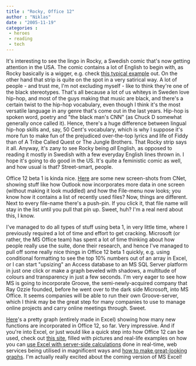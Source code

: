 ```yaml
---
title : "Rocky, Office 12"
author : "Niklas"
date : "2005-11-19"
categories : 
 - heroes
 - reading
 - tech
---
```


It's interesting to see the lingo in Rocky, a Swedish comic that's now getting attention in the USA. The comic contains a lot of English to begin with, as Rocky basically is a wigger, e.g. check [this typical example](http://www.fantagraphics.com/blog/archive/2005_11_01_fantagraphics_archive.html#113209692328970289) out. On the other hand that strip is quite on the spot in a very satirical way. A lot of people - and trust me, I'm not excluding myself - like to think they're one of the black stereotypes. That's all because a lot of us whiteys in Sweden love hip-hop, and most of the guys making that music are black, and there's a certain twist to the hip-hop vocabulary, even though I think it's the most versatile language in any genre that's come out in the last years. Hip-hop is spoken word, poetry and "the black man's CNN" (as Chuck D somewhat generally once called it). Hence, there's a huge difference between lingual hip-hop skills and, say, 50 Cent's vocabulary, which is why I suppose it's more fun to make fun of the prejudiced over-the-top lyrics and life of Fiddy than of A Tribe Called Quest or The Jungle Brothers. That Rocky strip says it all. Anyway, it's zany to see Rocky being _all_ English, as opposed to reading it mostly in Swedish with a few everyday English lines thrown in. I hope it's going to do good in the US. It's quite a feministic comic as well, and how usual is that? Street-smart, people.

Office 12 beta 1 is kinda nice. [Here](http://news.com.com/2300-1012_3-5961343-1.html) are some new screen-shots from CNet, showing stuff like how Outlook now incorporates more data in one screen (without making it look muddled) and how the File-menu now looks; you know how it contains a list of recently used files? Now, things are different. Next to every file-name there's a push-pin. If you click it, that file name will stay in the list until you pull that pin up. Sweet, huh? I'm a real nerd about this, I know.

I've managed to do all types of stuff using beta 1, in very little time, where I previously required a lot of time and effort to get cracking. Microsoft (or rather, the MS Office team) has spent a lot of time thinking about how people really use the suite, done their research, and hence I've managed to pull off some really nice things in Office 12 beta 1 quickly, e.g. using conditional formatting to see the top 10% numbers out of an array in Excel, or I can start "upsizing" an Access database to an MS SQL Server platform in just one click or make a graph beveled with shadows, a multitude of colours and transparency in just a few seconds. I'm very eager to see how MS is going to incorporate Groove, the semi-newly-acquired company that Ray Ozzie founded, before he went over to the dark side Microsoft, into MS Office. It seems companies will be able to run their own Groove-server, which I think may be the great step for many companies to use to manage online projects and carry online meetings through. Sweet.

[Here](http://www.sunflowerhead.com/msimages/FeaturesByVersion.png)'s a pretty graph (entirely made in Excel) showing how many new functions are incorporated in Office 12, so far. Very impressive. And if you're into Excel, or just would like a quick step into how Office 12 can be used, check out [this site](http://blogs.msdn.com/excel/default.aspx), filled with pictures and real-life examples on how you can [use Excel with server-side calculations](https://blogs.msdn.com/excel/archive/2005/11/08/490502.aspx) done in real-time, web services being utilised in magnificent ways and [how to make great-looking graphs](http://blogs.msdn.com/excel/archive/2005/11/18/494558.aspx). I'm actually really excited about the coming version of MS Excel!
